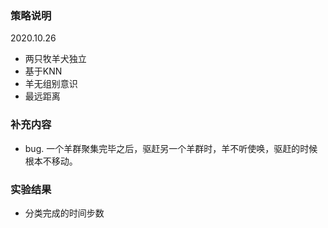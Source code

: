 ### 策略说明 
2020.10.26
- 两只牧羊犬独立
- 基于KNN
- 羊无组别意识
- 最远距离
### 补充内容
- bug. 一个羊群聚集完毕之后，驱赶另一个羊群时，羊不听使唤，驱赶的时候根本不移动。
### 实验结果
- 分类完成的时间步数
